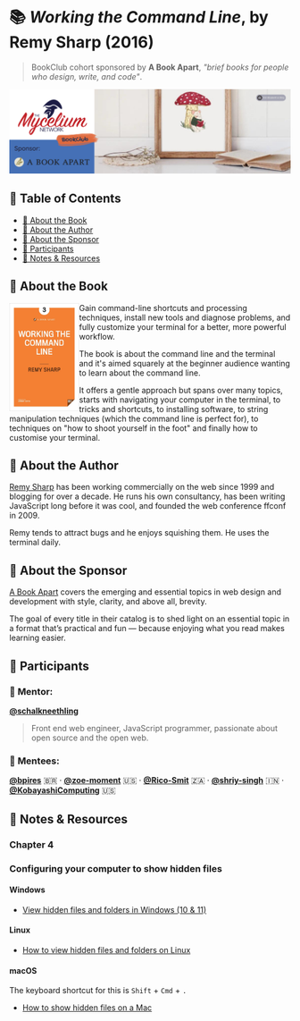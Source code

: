 # 📚 _Working the Command Line_, by Remy Sharp (2016)

> BookClub cohort sponsored by **A Book Apart**, _"brief books for people who design, write, and code"_. 

![Bookclub banner](./assets/banner1.png)

## 📌 Table of Contents

* [📙 About the Book](#-about-the-book)
* [👤 About the Author](#-about-the-author)
* [🌠 About the Sponsor](#-about-the-sponsor)
* [💫 Participants](#-participants)
* [📑 Notes & Resources](#-notes--resources)

## 📙 About the Book

<img align="left" width="125em" src="./assets/bookCover.jpg">

Gain command-line shortcuts and processing techniques, install new tools and diagnose problems, and fully customize your terminal for a better, more powerful workflow.

The book is about the command line and the terminal and it's aimed squarely at the beginner audience wanting to learn about the command line.

It offers a gentle approach but spans over many topics, starts with navigating your computer in the terminal, to tricks and shortcuts, to installing software, to string manipulation techniques (which the command line is perfect for), to techniques on "how to shoot yourself in the foot" and finally how to customise your terminal.

## 👤 About the Author

[Remy Sharp](https://remysharp.com/) has been working commercially on the web since 1999 and blogging for over a decade. He runs his own consultancy, has been writing JavaScript long before it was cool, and founded the web conference ffconf in 2009.

Remy tends to attract bugs and he enjoys squishing them. He uses the terminal daily.

## 🌠 About the Sponsor

[A Book Apart](https://abookapart.com/) covers the emerging and essential topics in web design and development with style, clarity, and above all, brevity.

The goal of every title in their catalog is to shed light on an essential topic in a format that’s practical and fun — because enjoying what you read makes learning easier.

## 💫 Participants

### 🍄 **Mentor:**

[**@schalkneethling**](https://github.com/schalkneethling)
 > Front end web engineer, JavaScript programmer, passionate about open source and the open web.

### 🌱 **Mentees:**

[**@bpires**](https://github.com/bpires) 🇧🇷 ·
[**@zoe-moment**](https://github.com/zoe-moment) 🇺🇸 ·
[**@Rico-Smit**](https://github.com/Rico-Smit) 🇿🇦 ·
[**@shriy-singh**](https://github.com/shriy-singh) 🇮🇳 ·
[**@KobayashiComputing**](https://github.com/KobayashiComputing) 🇺🇸

## 📑 Notes & Resources

### Chapter 4

### Configuring your computer to show hidden files

#### Windows

* [View hidden files and folders in Windows (10 & 11)](https://support.microsoft.com/en-us/windows/view-hidden-files-and-folders-in-windows-97fbc472-c603-9d90-91d0-1166d1d9f4b5#WindowsVersion=Windows_11)

#### Linux

* [How to view hidden files and folders on Linux](https://www.makeuseof.com/view-hidden-files-and-folders-linux/)

#### macOS

The keyboard shortcut for this is `Shift` + `Cmd` + `.`

* [How to show hidden files on a Mac](https://www.macworld.com/article/671158/how-to-show-hidden-files-on-a-mac.html)
